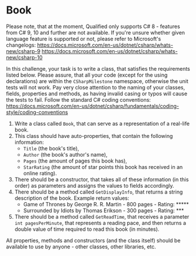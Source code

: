 # Book

Please note, that at the moment, Qualified only supports C# 8 - features from C# 9, 10 and further are not available. If you're unsure whether given language feature is supported or not, please refer to Microsoft's changelogs:
https://docs.microsoft.com/en-us/dotnet/csharp/whats-new/csharp-9
https://docs.microsoft.com/en-us/dotnet/csharp/whats-new/csharp-10

In this challenge, your task is to write a class, that satisfies the requirements listed below. Please assure, that all your code (except for the using declarations) are within the `CSharpMilestone` namespace, otherwise the unit tests will not work. Pay very close attention to the naming of your classes, fields, properties and methods, as having invalid casing or typos will cause the tests to fail. Follow the standard C# coding conventions: https://docs.microsoft.com/en-us/dotnet/csharp/fundamentals/coding-style/coding-conventions

1. Write a class called `Book`, that can serve as a representation of a real-life book.
2. This class should have auto-properties, that contain the following information:
    - `Title` (the book's title),
    - `Author` (the book's author's name),
    - `Pages` (the amount of pages this book has),
    - `StarRating` (the amount of star points this book has received in an online rating).
3. There should be a constructor, that takes all of these information (in this order) as parameters and assigns the values to fields accordingly.
4. There should be a method called `GetDisplayInfo`, that returns a string description of the book. Example return values:
    - Game of Thrones by George R. R. Martin - 800 pages - Rating: *****
    - Surrounded by Idiots by Thomas Erikson - 300 pages - Rating: ***
5. There should be a method called `GetReadTime`, that receives a parameter `int pagesPerMinute`, that represents a reading pace, and then returns a double value of time required to read this book (in minutes).

All properties, methods and constructors (and the class itself) should be available to use by anyone - other classes, other libraries, etc.
